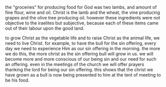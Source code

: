 the "groceries" for producing food for God was
two lambs, and amount of fine flour, wine and oil.
Christ is the lamb and the wheat, the vine producing
grapes and the olive tree producing oil. however
these ingredients were not objective to the iraelites
but subjective, because each of these items came
out of their labour upon the good land.

to grow Christ as the vegetable life and to raise Christ as the animal life, we need to live Christ. for example, to have the bull for the sin offering, every day we need to experience Him as our sin offering in the morning. the more we do this, the more christ as the sin offering bull will grow in us. we will become more and more conscious of our being sin and our need for such an offering. even in the meetings of the church we will offer prayers thanking the lord for being our sin offering. this shows that the christ we have grown as a bull is now being presented to him at the tent of meeting to be his food.
